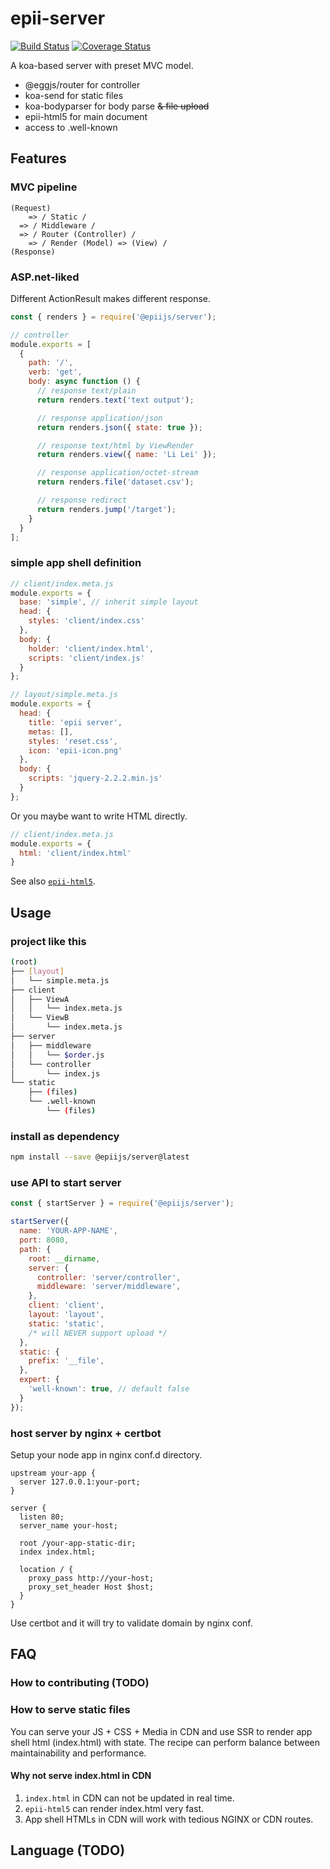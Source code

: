 # epii-server

[![Build Status](https://travis-ci.org/epiijs/epii-server.svg?branch=master)](https://travis-ci.org/epiijs/epii-server)
[![Coverage Status](https://coveralls.io/repos/github/epiijs/epii-server/badge.svg?branch=master)](https://coveralls.io/github/epiijs/epii-server?branch=master)

A koa-based server with preset MVC model.

- @eggjs/router for controller
- koa-send for static files
- koa-bodyparser for body parse ~~& file upload~~
- epii-html5 for main document
- access to .well-known

## Features

### MVC pipeline

    (Request)
        => / Static /
      => / Middleware /
      => / Router (Controller) /
        => / Render (Model) => (View) /
    (Response)

### ASP.net-liked

Different ActionResult makes different response.  

```js
const { renders } = require('@epiijs/server');

// controller
module.exports = [
  {
    path: '/',
    verb: 'get',
    body: async function () {
      // response text/plain
      return renders.text('text output');

      // response application/json
      return renders.json({ state: true });

      // response text/html by ViewRender
      return renders.view({ name: 'Li Lei' });

      // response application/octet-stream
      return renders.file('dataset.csv');

      // response redirect
      return renders.jump('/target');
    }
  }
];
```

### simple app shell definition

```js
// client/index.meta.js
module.exports = {
  base: 'simple', // inherit simple layout
  head: {
    styles: 'client/index.css'
  },
  body: {
    holder: 'client/index.html',
    scripts: 'client/index.js'
  }
};

// layout/simple.meta.js
module.exports = {
  head: {
    title: 'epii server',
    metas: [],
    styles: 'reset.css',
    icon: 'epii-icon.png'
  },
  body: {
    scripts: 'jquery-2.2.2.min.js'
  }
};
```

Or you maybe want to write HTML directly.

```js
// client/index.meta.js
module.exports = {
  html: 'client/index.html'
}
```

See also [`epii-html5`](https://github.com/epiijs/epii-html5).

## Usage

### project like this

```sh
(root)
├── [layout]
│   └── simple.meta.js
├── client
│   ├── ViewA
│   │   └── index.meta.js
│   └── ViewB
│       └── index.meta.js
├── server
│   ├── middleware
│   │   └── $order.js
│   └── controller
│       └── index.js
└── static
    ├── (files)
    └── .well-known
        └── (files)
```

### install as dependency
```sh
npm install --save @epiijs/server@latest
```

### use API to start server
```js
const { startServer } = require('@epiijs/server');

startServer({
  name: 'YOUR-APP-NAME',
  port: 8080,
  path: {
    root: __dirname,
    server: {
      controller: 'server/controller',
      middleware: 'server/middleware',
    },
    client: 'client',
    layout: 'layout',
    static: 'static',
    /* will NEVER support upload */
  },
  static: {
    prefix: '__file',
  },
  expert: {
    'well-known': true, // default false
  }
});
```

### host server by nginx + certbot

Setup your node app in nginx conf.d directory.
```nginx
upstream your-app {
  server 127.0.0.1:your-port;
}

server {
  listen 80;
  server_name your-host;

  root /your-app-static-dir;
  index index.html;

  location / {
    proxy_pass http://your-host;
    proxy_set_header Host $host;
  }
}
```
Use certbot and it will try to validate domain by nginx conf. 

## FAQ

### How to contributing (TODO)

### How to serve static files

You can serve your JS + CSS + Media in CDN and use SSR to render app shell html (index.html) with state.
The recipe can perform balance between maintainability and performance.

#### Why not serve index.html in CDN

1. `index.html` in CDN can not be updated in real time.
2. `epii-html5` can render index.html very fast.
3. App shell HTMLs in CDN will work with tedious NGINX or CDN routes.

## Language (TODO)